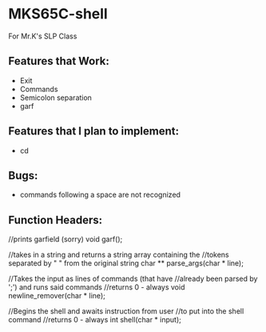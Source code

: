 # MKS65C-shell
For Mr.K's SLP Class

Features that Work:
-
- Exit
- Commands
- Semicolon separation
- garf

Features that I plan to implement:
-
- cd

Bugs:
-
- commands following a space are not recognized

Function Headers:
-

//prints garfield (sorry)
void garf();

//takes in a string and returns a string array containing the
//tokens separated by " " from the original string
char ** parse_args(char * line);

//Takes the input as lines of commands (that have 
//already been parsed by ';') and runs said commands
//returns 0 - always
void newline_remover(char * line);

//Begins the shell and awaits instruction from user
//to put into the shell command
//returns 0 - always
int shell(char * input);
